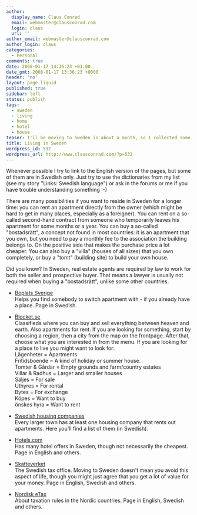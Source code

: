 ```yaml
---
author:
  display_name: Claus Conrad
  email: webmaster@clausconrad.com
  login: claus
  url: ''
author_email: webmaster@clausconrad.com
author_login: claus
categories:
  - Personal
comments: true
date: 2008-01-17 14:36:23 +01:00
date_gmt: 2008-01-17 13:36:23 +0000
header: 'no'
layout: page.liquid
published: true
sidebar: left
status: publish
tags:
  - sweden
  - living
  - home
  - hotel
  - house
teaser: I'll be moving to Sweden in about a month, so I collected some links which I’d like to share here. I hope there is something of interest to you, whether you are thinking of moving to Sweden or just need some help for your holiday!
title: Living in Sweden
wordpress_id: 532
wordpress_url: http://www.clausconrad.com/?p=532
---
```

Whenever possible I try to link to the English version of the pages, but some of them are in Swedish only. Just try to use the dictionaries from my list (see my story "Links: Swedish language") or ask in the forums or me if you have trouble understanding something :-)

There are many possibilities if you want to reside in Sweden for a longer time: you can rent an apartment directly from the owner (which might be hard to get in many places, especially as a foreigner). You can rent on a so-called second-hand contract from someone who temporarily leaves his apartment for some months or a year. You can buy a so-called "bostadsrätt", a concept not found in most countries: it is an apartment that you own, but you need to pay a monthly fee to the association the building belongs to. On the positive side that makes the purchase price a lot cheaper. You can also buy a "villa" (houses of all sizes) that you own completely, or buy a "tomt" (building site) to build your own house.

Did you know? In Sweden, real estate agents are required by law to work for both the seller and prospective buyer. That means a lawyer is usually not required when buying a "bostadsrätt", unlike some other countries.  

*   [Boplats Sverige](https://www.boplatssverige.se/)  
    Helps you find somebody to switch apartment with - if you already have a place. Page in Swedish.

*   [Blocket.se](https://www.blocket.se/)  
    Classifieds where you can buy and sell everything between heaven and earth. Also apartments for rent. If you are looking for something, start by choosing a region, then a city from the map on the frontpage. After that, choose what you are interested in from the menu. If you are looking for a place to live you might want to look for:  
    Lägenheter = Apartments  
    Fritidsboende = A kind of holiday or summer house.  
    Tomter & Gårdar = Empty grounds and farm/country estates  
    Villar & Radhus = Larger and smaller houses  
    Säljes = For sale  
    Uthyres = For rental  
    Bytes = For exchange  
    Köpes = Want to buy  
    önskes hyra = Want to rent

*   [Swedish housing companies](https://sv.wikipedia.org/wiki/Kategori:Svenska_fastighetsbolag)  
    Every larger town has at least one housing company that rents out apartments. Here you'll find a list of them (in Swedish).

*   [Hotels.com](https://www.hotels.com/)  
    Has many hotel offers in Sweden, though not necessarily the cheapest. Page in English and others.

*   [Skatteverket](https://www.skatteverket.se/)  
    The Swedish tax office. Moving to Sweden doesn't mean you avoid this aspect of life, though you might just agree that you get a lot of value for your money. Page in English, Swedish and others.

*   [Nordisk eTax](https://www.nordisketax.net/)  
    About taxation rules in the Nordic countries. Page in English, Swedish and others.
